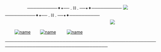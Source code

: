         ──────────✦•── . ⛓️ . ──•✦──────────  ![](https://komarev.com/ghpvc/?username=yvoisen&color=green&style=pixel&label=    E Y E S🐍    &base=4274)  ──────────✦•── . ⛓️ . ──•✦──────────
  
  
  
                                      ![](https://cdn.discordapp.com/attachments/934596480310853685/1410411775404540074/Untitled136_20250828005228.png?ex=68b82c13&is=68b6da93&hm=ca65751b1e608d7f21003a8562af6448e526b801e3f6f0b7f0b9b5706edb9437&=&format=webp&quality=lossless&width=500&height=500)
  
  

  
   
          [![name](https://cdn.discordapp.com/attachments/934596480310853685/1411354988973654026/image-removebg-preview_5_edit_90814676717912-1_optimized.png?ex=68b45a43&is=68b308c3&hm=ab16bf729ee4c40f43fcb52440b7ede1734c635f3d25e44a8d1d121d51f09837&=&width=100&height=100)](https://glisteny.straw.page)    [![name](https://cdn.discordapp.com/attachments/934596480310853685/1411354989653266554/image-removebg-preview_6_edit_90822962387703-2_optimized.png?ex=68b45a43&is=68b308c3&hm=d035da785de1f91badf641587046681ddce64441ddabb8a4162c335374ca552f&=&width=90&height=90)](https://yvoisen.atabook.org)      [![name](https://cdn.discordapp.com/attachments/934596480310853685/1411354989317591081/image-removebg-preview_4_edit_90806593965830-1_optimized.png?ex=68b45a43&is=68b308c3&hm=5d7a3cefc847125fe56e94bc172b0c395ab462f52e2bb6aa7103a63312e161c4&=&width=90&height=90)](https://www.patreon.com/yvoisenn)

────────────────────────────────────────────────────────────────────────────────────

